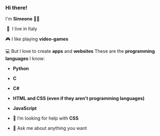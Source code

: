 ### Hi there!

I'm **Simeone** 🙋‍♂️

&nbsp;📍&nbsp;&nbsp;I live in Italy

🎮 I like playing **video-games**

💻 But I love to create **apps** and **websites**
These are the **programming languages** I know:
  - **Python**
  - **C**
  - **C#**
  - **HTML and CSS (even if they aren't programming languages)**
  - **JavaScript**

- 🤔 I’m looking for help with **CSS**
- 💬 Ask me about anything you want
